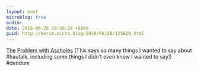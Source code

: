 ```yaml
---
layout: post
microblog: true
audio: 
date: 2018-06-20 20:56:20 +0800
guid: http://kerim.micro.blog/2018/06/20/125620.html
---
```

[The Problem with Assholes](http://publicanthropologist.cmi.no/2018/06/20/the-problem-with-assholes/) (This says so many things I wanted to say about #hautalk, including some things I didn’t even know I wanted to say!) #dendum
